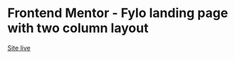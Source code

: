 # Frontend Mentor - Fylo landing page with two column layout

[Site live](https://naughty-goldwasser-5f2806.netlify.app/)
